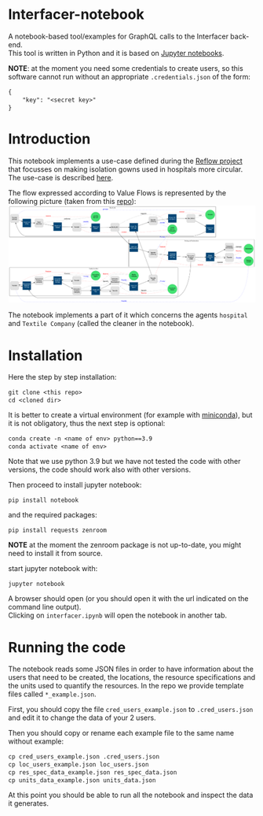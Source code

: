 # Interfacer-notebook
A notebook-based tool/examples for GraphQL calls to the Interfacer back-end.  
This tool is written in Python and it is based on [Jupyter notebooks](https://jupyter.org/).

**NOTE**: at the moment you need some credentials to create users, so this software cannot run without an appropriate `.credentials.json` of the form:
```
{
    "key": "<secret key>"
}
```
# Introduction
This notebook implements a use-case defined during the [Reflow project](https://reflowproject.eu/) that focusses on making isolation gowns used in hospitals more circular. The use-case is described [here](https://reflowproject.eu/blog/the-development-of-circular-isolation-gowns-a-case-study/).  

The flow expressed according to Value Flows is represented by the following picture (taken from this [repo](https://github.com/reflow-project/Amsterdam-pilot/tree/main/graphviz)):
![Isolation Gowns Value Flows](/img/isolation_gowns.png?raw=true "Isolation Gowns Value Flows")

The notebook implements a part of it which concerns the agents `hospital` and `Textile Company` (called the cleaner in the notebook).

# Installation
Here the step by step installation:

```
git clone <this repo>
cd <cloned dir>
```
It is better to create a virtual environment (for example with [miniconda](https://docs.conda.io/en/latest/miniconda.html)), but it is not obligatory, thus the next step is optional:
```
conda create -n <name of env> python==3.9
conda activate <name of env>
```
Note that we use python 3.9 but we have not tested the code with other versions, the code should work also with other versions.

Then proceed to install jupyter notebook:
```
pip install notebook
```
 and the required packages:
 ```
 pip install requests zenroom
 
 ```
 **NOTE** at the moment the zenroom package is not up-to-date, you might need to install it from source.
 
start jupyter notebook with:
```
jupyter notebook
```
A browser should open (or you should open it with the url indicated on the command line output).  
Clicking on `interfacer.ipynb` will open the notebook in another tab.

# Running the code
The notebook reads some JSON files in order to have information about the users that need to be created, the locations, the resource specifications and the units used to quantify the resources. In the repo we provide template files called `*_example.json`.  

First, you should copy the file `cred_users_example.json` to `.cred_users.json` and edit it to change the data of your 2 users.  

Then you should copy or rename each example file to the same name without example:
```
cp cred_users_example.json .cred_users.json
cp loc_users_example.json loc_users.json
cp res_spec_data_example.json res_spec_data.json
cp units_data_example.json units_data.json
```

At this point you should be able to run all the notebook and inspect the data it generates.
